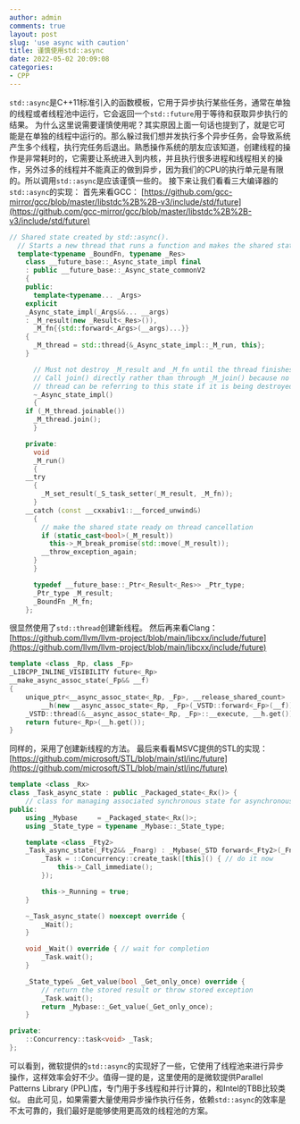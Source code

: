```yaml
---
author: admin
comments: true
layout: post
slug: 'use async with caution'
title: 谨慎使用std::async
date: 2022-05-02 20:09:08
categories:
- CPP
---
```


`std::async`是C++11标准引入的函数模板，它用于异步执行某些任务，通常在单独的线程或者线程池中运行，它会返回一个`std::future`用于等待和获取异步执行的结果。
为什么这里说需要谨慎使用呢？其实原因上面一句话也提到了，就是它可能是在单独的线程中运行的。那么躲过我们想并发执行多个异步任务，会导致系统产生多个线程，执行完任务后退出。熟悉操作系统的朋友应该知道，创建线程的操作是非常耗时的，它需要让系统进入到内核，并且执行很多进程和线程相关的操作，另外过多的线程并不能真正的做到异步，因为我们的CPU的执行单元是有限的。所以调用`std::async`是应该谨慎一些的。
接下来让我们看看三大编译器的`std::async`的实现：
首先来看GCC：
[https://github.com/gcc-mirror/gcc/blob/master/libstdc%2B%2B-v3/include/std/future](https://github.com/gcc-mirror/gcc/blob/master/libstdc%2B%2B-v3/include/std/future)
```cpp
// Shared state created by std::async().
  // Starts a new thread that runs a function and makes the shared state ready.
  template<typename _BoundFn, typename _Res>
    class __future_base::_Async_state_impl final
    : public __future_base::_Async_state_commonV2
    {
    public:
      template<typename... _Args>
	explicit
	_Async_state_impl(_Args&&... __args)
	: _M_result(new _Result<_Res>()),
	  _M_fn{{std::forward<_Args>(__args)...}}
	{
	  _M_thread = std::thread{&_Async_state_impl::_M_run, this};
	}

      // Must not destroy _M_result and _M_fn until the thread finishes.
      // Call join() directly rather than through _M_join() because no other
      // thread can be referring to this state if it is being destroyed.
      ~_Async_state_impl()
      {
	if (_M_thread.joinable())
	  _M_thread.join();
      }

    private:
      void
      _M_run()
      {
	__try
	  {
	    _M_set_result(_S_task_setter(_M_result, _M_fn));
	  }
	__catch (const __cxxabiv1::__forced_unwind&)
	  {
	    // make the shared state ready on thread cancellation
	    if (static_cast<bool>(_M_result))
	      this->_M_break_promise(std::move(_M_result));
	    __throw_exception_again;
	  }
      }

      typedef __future_base::_Ptr<_Result<_Res>> _Ptr_type;
      _Ptr_type _M_result;
      _BoundFn _M_fn;
    };
```
很显然使用了`std::thread`创建新线程。
然后再来看Clang：
[https://github.com/llvm/llvm-project/blob/main/libcxx/include/future](https://github.com/llvm/llvm-project/blob/main/libcxx/include/future)
```cpp
template <class _Rp, class _Fp>
_LIBCPP_INLINE_VISIBILITY future<_Rp>
__make_async_assoc_state(_Fp&& __f)
{
    unique_ptr<__async_assoc_state<_Rp, _Fp>, __release_shared_count>
        __h(new __async_assoc_state<_Rp, _Fp>(_VSTD::forward<_Fp>(__f)));
    _VSTD::thread(&__async_assoc_state<_Rp, _Fp>::__execute, __h.get()).detach();
    return future<_Rp>(__h.get());
}
```
同样的，采用了创建新线程的方法。
最后来看看MSVC提供的STL的实现：
[https://github.com/microsoft/STL/blob/main/stl/inc/future](https://github.com/microsoft/STL/blob/main/stl/inc/future)
```cpp
template <class _Rx>
class _Task_async_state : public _Packaged_state<_Rx()> {
    // class for managing associated synchronous state for asynchronous execution from async
public:
    using _Mybase     = _Packaged_state<_Rx()>;
    using _State_type = typename _Mybase::_State_type;

    template <class _Fty2>
    _Task_async_state(_Fty2&& _Fnarg) : _Mybase(_STD forward<_Fty2>(_Fnarg)) {
        _Task = ::Concurrency::create_task([this]() { // do it now
            this->_Call_immediate();
        });

        this->_Running = true;
    }

    ~_Task_async_state() noexcept override {
        _Wait();
    }

    void _Wait() override { // wait for completion
        _Task.wait();
    }

    _State_type& _Get_value(bool _Get_only_once) override {
        // return the stored result or throw stored exception
        _Task.wait();
        return _Mybase::_Get_value(_Get_only_once);
    }

private:
    ::Concurrency::task<void> _Task;
};
```
可以看到，微软提供的`std::async`的实现好了一些，它使用了线程池来进行异步操作，这样效率会好不少。值得一提的是，这里使用的是微软提供Parallel Patterns Library (PPL)库，专门用于多线程和并行计算的，和Intel的TBB比较类似。
由此可见，如果需要大量使用异步操作执行任务，依赖`std::async`的效率是不太可靠的，我们最好是能够使用更高效的线程池的方案。
